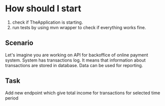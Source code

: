 # How should I start
1. check if TheApplication is starting.
2. run tests by using mvn wrapper to check if everything works fine.

## Scenario
Let's imagine you are working on API for backoffice of online payment system. System has transactions log. 
It means that information about transactions are stored in database. Data can be used for reporting.


## Task
Add new endpoint which give total income for transactions for selected time period
